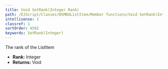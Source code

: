 ```yaml
---
title: Void SetRank(Integer Rank)
path: /EJScript/Classes/NSMDOListItem/Member functions/Void SetRank(Integer p_0)
intellisense: 1
classref: 1
sortOrder: 4592
keywords: SetRank(Integer)
---
```



The rank of the ListItem



* **Rank:** Integer
* **Returns:** Void


